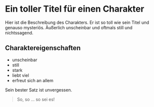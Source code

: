 # Ein toller Titel für einen Charakter
Hier ist die Beschreibung des Charakters. Er ist so toll wie sein Titel und genauso mysteriös. Äußerlich unscheinbar und oftmals still und nichtssagend.
## Charaktereigenschaften
* unscheinbar
* still
* stark
* liebt viel
* erfreut sich an allem

Sein bester Satz ist unvergessen.
>So, so ...
>so sei es!
